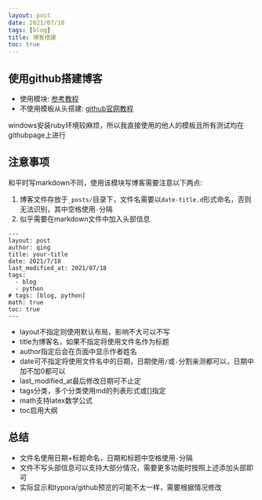 ```yaml
---
layout: post
date: 2021/07/18
tags: [blog]
title: 博客搭建
toc: true
---
```


## 使用github搭建博客

- 使用模块: [参考教程](https://github.com/FeDemo/fedemo.github.io)
- 不使用模板从头搭建: [github官网教程](https://docs.github.com/en/pages)

windows安装ruby环境较麻烦，所以我直接使用的他人的模板且所有测试均在githubpage上进行

## 注意事项
和平时写markdown不同，使用该模块写博客需要注意以下两点:
1. 博客文件存放于`_posts/`目录下，文件名需要以`date-title.d`形式命名，否则无法识别，其中空格使用`-`分隔
2. 似乎需要在markdown文件中加入头部信息

  ```
  ---
  layout: post
  author: qing
  title: your-title
  date: 2021/7/18
  last_modified_at: 2021/07/18
  tags: 
    - blog
    - python
  # tags: [blog, python]
  math: true
  toc: true
  ---
  ```

  - layout不指定则使用默认布局，影响不大可以不写
  - title为博客名，如果不指定将使用文件名作为标题
  - author指定后会在页面中显示作者姓名
  - date可不指定将使用文件名中的日期，日期使用`/`或`-`分割亲测都可以，日期中加不加0都可以
  - last_modified_at最后修改日期可不止定
  - tags分类，多个分类使用md的列表形式或[]指定
  - math支持latex数学公式
  - toc启用大纲

## 总结
- 文件名使用日期+标题命名，日期和标题中空格使用`-`分隔
- 文件不写头部信息可以支持大部分情况，需要更多功能时按照上述添加头部即可
- 实际显示和typora/github预览的可能不太一样，需要根据情况修改

